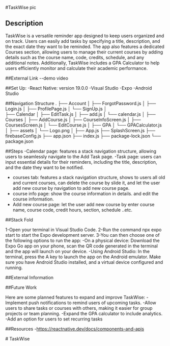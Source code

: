#TaskWise
        pic
## Description

TaskWise is a versatile reminder app designed to keep users organized and on track. Users can easily add tasks by specifying a title, description, and the exact date they want to be reminded. The app also features a dedicated Courses section, allowing users to manage their current courses by adding details such as the course name, code, credits, schedule, and any additional notes. Additionally, TaskWise includes a GPA Calculator to help users efficiently monitor and calculate their academic performance.

##External Link
--demo video 

##Set Up:
-React Native: version 19.0.0
-Visual Studio
-Expo
-Android Studio

##Navigation Structure
.
├── Account
│   ├── ForgotPassword.js
│   ├── Login.js
│   ├── ProfilePage.js
│   └── SignUp.js
│   
├── Calendar
│   ├── EditTask.js
│   ├── add.js
│   └── calendar.js
│
├── Courses
│   ├── AddCourse.js
│   ├── CourseInfoScreen.js
│   ├── CoursesScreen.js
│   └── EditCourse.js
│
├── GPA
│   └── GPACalculator.js
│
├── assets
│   └── Logo.png
│
├── App.js
├── SplashScreen.js
├── firebaseConfig.js
├── app.json
├── index.js
├── package-lock.json
└── package.json


##Steps
-Calendar page: features a stack navigation structure, allowing users to seamlessly navigate to the Add Task page.
-Task page: users can input essential details for their reminders, including the     title, description, and the date they want to be notified.
- courses tab: features a stack navigation structure, shows to users all old and current courses, can delete the course by slide it, and let the user add new course by navigation to add new course page.
- course info page: show the course information in details. and edit the course information.
- Add new course page: let the user add new course by enter course name, course code, credit hours, section, schedule ..etc.

##Stack Fold
 
1-Open your terminal in Visual Studio Code.
2-Run the command npx expo start to start the Expo development server.
3-You can then choose one of the following options to run the app:
   -On a physical device: Download the Expo Go app on your phone, scan the QR     code generated in the terminal and the app will launch on your device.
   -Using Android Studio: In the terminal, press the A key to launch the app on the Android emulator. Make sure you have Android Studio installed, and a virtual device configured and running.



##External Information



##Future Work

Here are some planned features to expand and improve TaskWise:
-Implement push notifications to remind users of upcoming tasks.
-Allow users to share tasks or courses with others, making it easier for group projects or team planning.
-Expand the GPA calculator to include analytics.
-Add an option for users to set recurring tasks


##Resources
-https://reactnative.dev/docs/components-and-apis



#   T a s k W i s e  
 
